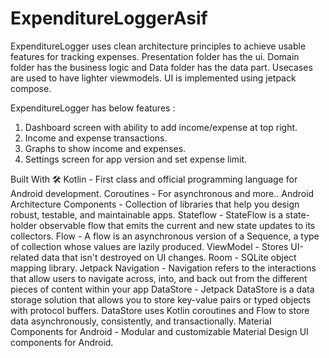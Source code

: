 # ExpenditureLoggerAsif

ExpenditureLogger uses clean architecture principles to achieve usable features for tracking expenses.
Presentation folder has the ui. Domain folder has the business logic and Data folder has the data part. Usecases are used to have lighter viewmodels.
UI is implemented using jetpack compose.

ExpenditureLogger has below features :
1) Dashboard screen with ability to add income/expense at top right.
2) Income and expense transactions.
3) Graphs to show income and expenses.
4) Settings screen for app version and set expense limit.

Built With 🛠
Kotlin - First class and official programming language for Android development.
Coroutines - For asynchronous and more..
Android Architecture Components - Collection of libraries that help you design robust, testable, and maintainable apps.
Stateflow - StateFlow is a state-holder observable flow that emits the current and new state updates to its collectors.
Flow - A flow is an asynchronous version of a Sequence, a type of collection whose values are lazily produced.
ViewModel - Stores UI-related data that isn't destroyed on UI changes.
Room - SQLite object mapping library.
Jetpack Navigation - Navigation refers to the interactions that allow users to navigate across, into, and back out from the different pieces of content within your app
DataStore - Jetpack DataStore is a data storage solution that allows you to store key-value pairs or typed objects with protocol buffers. DataStore uses Kotlin coroutines and Flow to store data asynchronously, consistently, and transactionally.
Material Components for Android - Modular and customizable Material Design UI components for Android.
